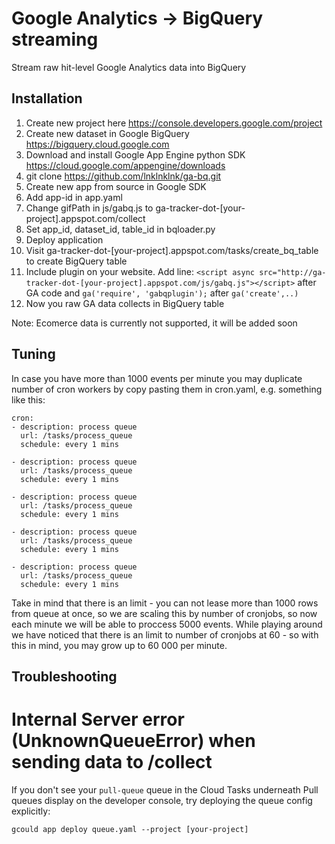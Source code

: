 # Google Analytics -> BigQuery streaming

Stream raw hit-level Google Analytics data into BigQuery

## Installation

1. Create new project here https://console.developers.google.com/project
1. Create new dataset in Google BigQuery https://bigquery.cloud.google.com
1. Download and install Google App Engine python SDK https://cloud.google.com/appengine/downloads
1. git clone https://github.com/lnklnklnk/ga-bq.git
1. Create new app from source in Google SDK
1. Add app-id in app.yaml
1. Change gifPath in js/gabq.js to ga-tracker-dot-[your-project].appspot.com/collect
1. Set app_id, dataset_id, table_id in bqloader.py
1. Deploy application
1. Visit ga-tracker-dot-[your-project].appspot.com/tasks/create_bq_table to create BigQuery table
1. Include plugin on your website. Add line: `<script async src="http://ga-tracker-dot-[your-project].appspot.com/js/gabq.js"></script>` after GA code and `ga('require', 'gabqplugin');` after `ga('create',..)`
1. Now you raw GA data collects in BigQuery table

Note: Ecomerce data is currently not supported, it will be added soon

## Tuning

In case you have more than 1000 events per minute you may duplicate number of cron workers by copy pasting them in cron.yaml, e.g. something like this:

```
cron:
- description: process queue
  url: /tasks/process_queue
  schedule: every 1 mins

- description: process queue
  url: /tasks/process_queue
  schedule: every 1 mins

- description: process queue
  url: /tasks/process_queue
  schedule: every 1 mins  

- description: process queue
  url: /tasks/process_queue
  schedule: every 1 mins  

- description: process queue
  url: /tasks/process_queue
  schedule: every 1 mins  
```

Take in mind that there is an limit - you can not lease more than 1000 rows from queue at once, so we are scaling this by number of cronjobs, so now each minute we will be able to proccess 5000 events. While playing around we have noticed that there is an limit to number of cronjobs at 60 - so with this in mind, you may grow up to 60 000 per minute.

## Troubleshooting

# Internal Server error (UnknownQueueError) when sending data to /collect

If you don't see your `pull-queue` queue in the Cloud Tasks underneath Pull queues display on the developer console, try deploying the queue config explicitly:

```
gcould app deploy queue.yaml --project [your-project]
```
